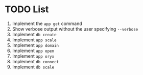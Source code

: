 # TODO List

1. Implement the `app get` command
1. Show verbose output without the user specifying `--verbose`
1. Implement `db create`
1. Implement `app scale`
1. Implement `app domain`
1. Implement `app open`
1. Implement `app oryx`
1. Implement `db connect`
1. Implement `db scale`
 